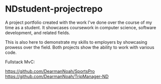 # NDstudent-projectrepo

A project portfolio created with the work I've done over the course of my time as a student. It showcases coursework in computer science, software development, and related fields.

This is also here to demonstrate my skills to employers by showcasing prowess over the field. Both projects show the ability to work with various code.


Fullstack MvC:

https://github.com/DearmanNoah/SportsPro
https://github.com/DearmanNoah/TripManager-ND

